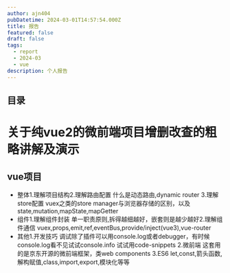 ```yaml
---
author: ajn404
pubDatetime: 2024-03-01T14:57:54.000Z
title: 报告
featured: false
draft: false
tags:
  - report
  - 2024-03
  - vue
description: 个人报告
---
```


## 目录

# 关于纯vue2的微前端项目增删改查的粗略讲解及演示

## vue项目

- 整体1.理解项目结构2.理解路由配置
  什么是动态路由,dynamic router 3.理解store配置
  vuex之类的store manager与浏览器存储的区别，以及state,mutation,mapState,mapGetter
- 组件1.理解组件封装
  单一职责原则,拆得越细越好，嵌套则是越少越好2.理解组件通信
  vuex,props,emit,ref,eventBus,provide/inject(vue3),vue-router
- 其他1.开发技巧
  调试除了插件可以用console.log或者debugger，有时候console.log看不见试试console.info
  试试用code-snippets 2.微前端
  这套用的是京东开源的微前端框架，类web components
  3.ES6
  let,const,箭头函数,解构赋值,class,import,export,模块化等等
